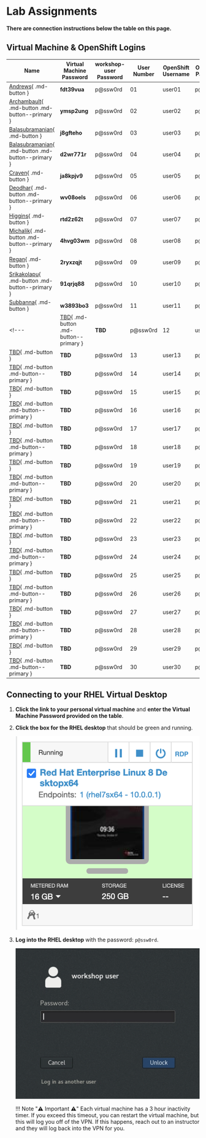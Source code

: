 # Lab Assignments

**There are connection instructions below the table on this page.**

## Virtual Machine & OpenShift Logins

| Name  | Virtual Machine Password | workshop-user Password | User Number | OpenShift Username | OpenShift Password |
|---|---|---|---|---|---|
| [Andrews](https://cloud.skytap.com/vms/d54ffbb2cfe58f5640a0f77eaf947043/desktops){ .md-button } | **fdt39vua** | p@ssw0rd | 01 | user01 | p@ssw0rd |
| [Archambault](https://cloud.skytap.com/vms/2ad95a9d5184975f133f4c51d4e14cb9/desktops){ .md-button .md-button--primary } | **ymsp2ung** | p@ssw0rd | 02 | user02 | p@ssw0rd |
| [Balasubramanian](https://cloud.skytap.com/vms/833ec8e8eac15ca2f957fa5cded2c33a/desktops){ .md-button } | **j8gfteho** | p@ssw0rd | 03 | user03 | p@ssw0rd |
| [Balasubramanian](https://cloud.skytap.com/vms/471f459d17cfa08b451d89349162572e/desktops){ .md-button .md-button--primary } | **d2wr771r** | p@ssw0rd | 04 | user04 | p@ssw0rd |
| [Craven](https://cloud.skytap.com/vms/f728e7092ad79711ab07ef09f143b31b/desktops){ .md-button } | **ja8kpjv9** | p@ssw0rd | 05 | user05 | p@ssw0rd |
| [Deodhar](https://cloud.skytap.com/vms/0b86d5d9a86be00f0229ee458eb4569f/desktops){ .md-button .md-button--primary } | **wv08oels** | p@ssw0rd | 06 | user06 | p@ssw0rd |
| [Higgins](https://cloud.skytap.com/vms/0b212273b0ac10f7a68ef642a3ba9c55/desktops){ .md-button } | **rtd2z62t** | p@ssw0rd | 07 | user07 | p@ssw0rd |
| [Michalik](https://cloud.skytap.com/vms/8c8fcf6a596ab867f76fc2231b98c840/desktops){ .md-button .md-button--primary } | **4hvg03wm**  | p@ssw0rd | 08 | user08 | p@ssw0rd |
| [Regan](https://cloud.skytap.com/vms/fa85f5fed0a881057b3c0a2b975611f4/desktops){ .md-button } | **2ryxzqjt** | p@ssw0rd | 09 | user09 | p@ssw0rd |
| [Srikakolapu](https://cloud.skytap.com/vms/bdac7a99040d0777c444bf015890c4ec/desktops){ .md-button .md-button--primary } | **91qrjq88** | p@ssw0rd | 10 | user10 | p@ssw0rd |
| [Subbanna](https://cloud.skytap.com/vms/2f0eda821b3f458a621dc3f0d1ae2fcd/desktops){ .md-button } |**w3893bo3**| p@ssw0rd | 11 | user11 | p@ssw0rd |
<!--- | [TBD](https://google.com){ .md-button .md-button--primary } | **TBD** | p@ssw0rd | 12 | user12 | p@ssw0rd |
| [TBD](https://google.com){ .md-button } |  **TBD**| p@ssw0rd | 13 | user13 | p@ssw0rd |
| [TBD](https://google.com){ .md-button .md-button--primary } | **TBD** | p@ssw0rd | 14 | user14 | p@ssw0rd |
| [TBD](https://google.com){ .md-button } | **TBD** | p@ssw0rd | 15 | user15 | p@ssw0rd |
| [TBD](https://google.com){ .md-button .md-button--primary } | **TBD** | p@ssw0rd | 16 | user16 | p@ssw0rd |
| [TBD](https://google.com){ .md-button } | **TBD** | p@ssw0rd | 17 | user17 | p@ssw0rd |
| [TBD](https://google.com){ .md-button .md-button--primary } | **TBD** | p@ssw0rd | 18 | user18 | p@ssw0rd |
| [TBD](https://google.com){ .md-button } | **TBD** | p@ssw0rd | 19 | user19 | p@ssw0rd |
| [TBD](https://google.com){ .md-button .md-button--primary } | **TBD** | p@ssw0rd | 20 | user20 | p@ssw0rd |
| [TBD](https://google.com){ .md-button } | **TBD** | p@ssw0rd | 21 | user21 | p@ssw0rd |
| [TBD](https://google.com){ .md-button .md-button--primary } | **TBD** | p@ssw0rd | 22 | user22 | p@ssw0rd |
| [TBD](https://google.com){ .md-button } | **TBD** | p@ssw0rd | 23 | user23 | p@ssw0rd |
| [TBD](https://google.com){ .md-button .md-button--primary } | **TBD** | p@ssw0rd | 24 | user24 | p@ssw0rd |
| [TBD](https://google.com){ .md-button } | **TBD** | p@ssw0rd | 25 | user25 | p@ssw0rd |
| [TBD](https://google.com){ .md-button .md-button--primary } | **TBD** | p@ssw0rd | 26 | user26 | p@ssw0rd |
| [TBD](https://google.com){ .md-button } | **TBD** | p@ssw0rd | 27 | user27 | p@ssw0rd |
| [TBD](https://google.com){ .md-button .md-button--primary } | **TBD** | p@ssw0rd | 28 | user28 | p@ssw0rd |
| [TBD](https://google.com){ .md-button } | **TBD** | p@ssw0rd | 29 | user29 | p@ssw0rd |
| [TBD](https://google.com){ .md-button .md-button--primary } | **TBD** | p@ssw0rd | 30 | user30 | p@ssw0rd |--->

## Connecting to your RHEL Virtual Desktop

1. **Click the link to your personal virtual machine** and **enter the Virtual Machine Password provided on the table**.

1. **Click the box for the RHEL desktop** that should be green and running.

    ![rhel-running](images/rhel-running.png)

1. **Log into the RHEL desktop** with the password: `p@ssw0rd`.

    ![rhel-login](images/rhel-login.png)

    !!! Note ":warning: Important :warning:"
        Each virtual machine has a 3 hour inactivity timer. If you exceed this timeout, you can restart the virtual machine, but this will log you off of the VPN. If this happens, reach out to an instructor and they will log back into the VPN for you.
